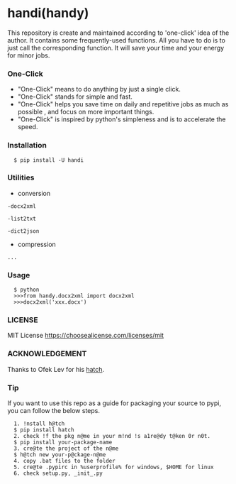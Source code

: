# handi(handy)

This repository is create and maintained according to 'one-click' idea of the author.
It contains some frequently-used functions.
All you have to do is to just call the corresponding function.
It will save your time and your energy for minor jobs.

### One-Click

* "One-Click" means to do anything by just a single click.
* "One-Click" stands for simple and fast.
* "One-Click" helps you save time on daily and repetitive jobs as much as possible
, and focus on more important things.
* "One-Click" is inspired by python's simpleness and is to accelerate the speed.

### Installation
      
      $ pip install -U handi

### Utilities 

   * conversion

    -docx2xml

    -list2txt

    -dict2json

   * compression

    ...
    
### Usage

      $ python
      >>>from handy.docx2xml import docx2xml
      >>>docx2xml('xxx.docx')

### LICENSE

   MIT License <https://choosealicense.com/licenses/mit>
   
### ACKNOWLEDGEMENT

   Thanks to Ofek Lev for his [hatch](https://github.com/ofek/hatch).
  
### Tip

  If you want to use this repo as a guide for packaging your source to pypi, you can follow the below steps.
  
      1. !nstall h@tch
      $ pip install hatch
      2. check !f the pkg n@me in your m!nd !s a1re@dy t@ken 0r n0t.
      $ pip install your-package-name
      3. cre@te the project of the n@me
      $ h@tch new your-p@ckage-n@me
      4. copy .bat files to the folder
      5. cre@te .pypirc in %userprofile% for windows, $HOME for linux
      6. check setup.py, _init_.py
